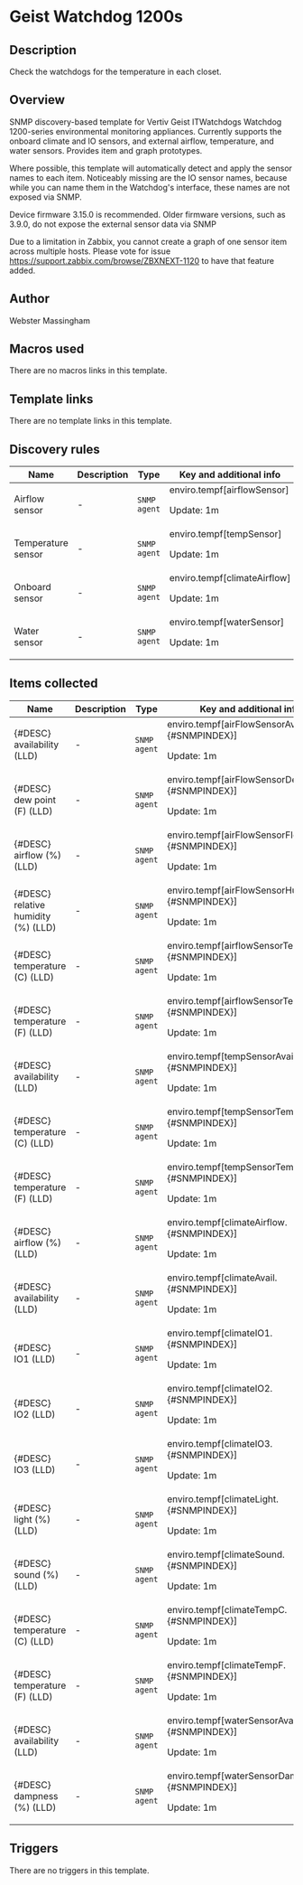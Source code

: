 # Geist Watchdog 1200s

## Description

Check the watchdogs for the temperature in each closet.

## Overview

SNMP discovery-based template for Vertiv Geist ITWatchdogs Watchdog 1200-series environmental monitoring appliances. Currently supports the onboard climate and IO sensors, and external airflow, temperature, and water sensors. Provides item and graph prototypes.


Where possible, this template will automatically detect and apply the sensor names to each item. Noticeably missing are the IO sensor names, because while you can name them in the Watchdog's interface, these names are not exposed via SNMP.


Device firmware 3.15.0 is recommended. Older firmware versions, such as 3.9.0, do not expose the external sensor data via SNMP


Due to a limitation in Zabbix, you cannot create a graph of one sensor item across multiple hosts. Please vote for issue <https://support.zabbix.com/browse/ZBXNEXT-1120> to have that feature added.

## Author

Webster Massingham

## Macros used

There are no macros links in this template.

## Template links

There are no template links in this template.

## Discovery rules

|Name|Description|Type|Key and additional info|
|----|-----------|----|----|
|Airflow sensor|<p>-</p>|`SNMP agent`|enviro.tempf[airflowSensor]<p>Update: 1m</p>|
|Temperature sensor|<p>-</p>|`SNMP agent`|enviro.tempf[tempSensor]<p>Update: 1m</p>|
|Onboard sensor|<p>-</p>|`SNMP agent`|enviro.tempf[climateAirflow]<p>Update: 1m</p>|
|Water sensor|<p>-</p>|`SNMP agent`|enviro.tempf[waterSensor]<p>Update: 1m</p>|
## Items collected

|Name|Description|Type|Key and additional info|
|----|-----------|----|----|
|{#DESC} availability (LLD)|<p>-</p>|`SNMP agent`|enviro.tempf[airFlowSensorAvail.{#SNMPINDEX}]<p>Update: 1m</p>|
|{#DESC} dew point (F) (LLD)|<p>-</p>|`SNMP agent`|enviro.tempf[airFlowSensorDewPointF.{#SNMPINDEX}]<p>Update: 1m</p>|
|{#DESC} airflow (%) (LLD)|<p>-</p>|`SNMP agent`|enviro.tempf[airFlowSensorFlow.{#SNMPINDEX}]<p>Update: 1m</p>|
|{#DESC} relative humidity (%) (LLD)|<p>-</p>|`SNMP agent`|enviro.tempf[airFlowSensorHumidity.{#SNMPINDEX}]<p>Update: 1m</p>|
|{#DESC} temperature (C) (LLD)|<p>-</p>|`SNMP agent`|enviro.tempf[airflowSensorTempC.{#SNMPINDEX}]<p>Update: 1m</p>|
|{#DESC} temperature (F) (LLD)|<p>-</p>|`SNMP agent`|enviro.tempf[airflowSensorTempF.{#SNMPINDEX}]<p>Update: 1m</p>|
|{#DESC} availability (LLD)|<p>-</p>|`SNMP agent`|enviro.tempf[tempSensorAvail.{#SNMPINDEX}]<p>Update: 1m</p>|
|{#DESC} temperature (C) (LLD)|<p>-</p>|`SNMP agent`|enviro.tempf[tempSensorTempC.{#SNMPINDEX}]<p>Update: 1m</p>|
|{#DESC} temperature (F) (LLD)|<p>-</p>|`SNMP agent`|enviro.tempf[tempSensorTempF.{#SNMPINDEX}]<p>Update: 1m</p>|
|{#DESC} airflow (%) (LLD)|<p>-</p>|`SNMP agent`|enviro.tempf[climateAirflow.{#SNMPINDEX}]<p>Update: 1m</p>|
|{#DESC} availability (LLD)|<p>-</p>|`SNMP agent`|enviro.tempf[climateAvail.{#SNMPINDEX}]<p>Update: 1m</p>|
|{#DESC} IO1 (LLD)|<p>-</p>|`SNMP agent`|enviro.tempf[climateIO1.{#SNMPINDEX}]<p>Update: 1m</p>|
|{#DESC} IO2 (LLD)|<p>-</p>|`SNMP agent`|enviro.tempf[climateIO2.{#SNMPINDEX}]<p>Update: 1m</p>|
|{#DESC} IO3 (LLD)|<p>-</p>|`SNMP agent`|enviro.tempf[climateIO3.{#SNMPINDEX}]<p>Update: 1m</p>|
|{#DESC} light (%) (LLD)|<p>-</p>|`SNMP agent`|enviro.tempf[climateLight.{#SNMPINDEX}]<p>Update: 1m</p>|
|{#DESC} sound (%) (LLD)|<p>-</p>|`SNMP agent`|enviro.tempf[climateSound.{#SNMPINDEX}]<p>Update: 1m</p>|
|{#DESC} temperature (C) (LLD)|<p>-</p>|`SNMP agent`|enviro.tempf[climateTempC.{#SNMPINDEX}]<p>Update: 1m</p>|
|{#DESC} temperature (F) (LLD)|<p>-</p>|`SNMP agent`|enviro.tempf[climateTempF.{#SNMPINDEX}]<p>Update: 1m</p>|
|{#DESC} availability (LLD)|<p>-</p>|`SNMP agent`|enviro.tempf[waterSensorAvail.{#SNMPINDEX}]<p>Update: 1m</p>|
|{#DESC} dampness (%) (LLD)|<p>-</p>|`SNMP agent`|enviro.tempf[waterSensorDampness.{#SNMPINDEX}]<p>Update: 1m</p>|
## Triggers

There are no triggers in this template.

